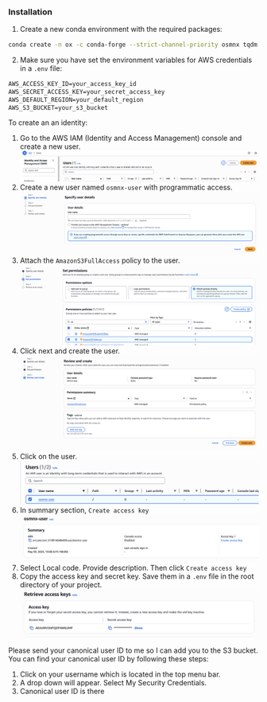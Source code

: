 ### Installation

1. Create a new conda environment with the required packages:
```bash
conda create -n ox -c conda-forge --strict-channel-priority osmnx tqdm boto3 python-dotenv
``` 
2. Make sure you have set the environment variables for AWS credentials in a `.env` file:
```
AWS_ACCESS_KEY_ID=your_access_key_id
AWS_SECRET_ACCESS_KEY=your_secret_access_key
AWS_DEFAULT_REGION=your_default_region
AWS_S3_BUCKET=your_s3_bucket
```
To create an an identity:
1. Go to the AWS IAM (Identity and Access Management) console and create a new user.
![alt text](docs/images/image.png)
2. Create a new user named `osmnx-user` with programmatic access.
![alt text](docs/images/image1.png)
3. Attach the `AmazonS3FullAccess` policy to the user.
![alt text](docs/images/image2.png)
4. Click next and create the user.
![alt text](/docs/images/image3.png)
5. Click on the user.
![alt text](/docs/images/image4.png)
6. In summary section, `Create access key`
![alt text](/docs/images/image5.png)
7. Select Local code.  Provide description.  Then click `Create access key`
8. Copy the access key and secret key.  Save them in a `.env` file in the root directory of your project.
![alt text](/docs/images/image6.png)

Please send your canonical user ID to me so I can add you to the S3 bucket.  You can find your canonical user ID by following these steps:
1. Click on your username which is located in the top menu bar.
2. A drop down will appear. Select My Security Credentials.
3. Canonical user ID is there